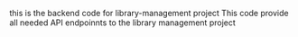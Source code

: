 this is the backend code for library-management project
This code provide all needed API endpoinnts to the library management project
